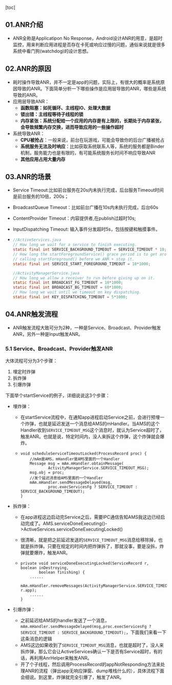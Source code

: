 [toc]

## 01.ANR介绍

- ANR全称是Applicatipon No Response，Android设计ANR的用意，是超时监控，用来判断应用进程是否存在卡死或响应过慢的问题，通俗来说就是很多系统中看门狗(watchdog)的设计思想。

## 02.ANR的原因

- 耗时操作导致ANR，并不一定是app的问题，实际上，有很大的概率是系统原因导致的ANR。下面简单分析一下哪些操作是应用层导致的ANR，哪些是系统导致的ANR。
- 应用层导致ANR：
  - **函数阻塞：如死循环、主线程IO、处理大数据**
  - **锁出错：主线程等待子线程的锁**
  - **内存紧张：系统分配给一个应用的内存是有上限的，长期处于内存紧张，会导致频繁内存交换，进而导致应用的一些操作超时**
- 系统导致ANR：
  - **CPU被抢占**：一般来说，前台在玩游戏，可能会导致你的后台广播被抢占
  - **系统服务无法及时响应**：比如获取系统联系人等，系统的服务都是Binder机制，服务能力也是有限的，有可能系统服务长时间不响应导致ANR
  - **其他应用占用大量内存**

## 03.ANR的场景

- Service Timeout:比如前台服务在20s内未执行完成，后台服务Timeout时间是前台服务的10倍，200s；

- BroadcastQueue Timeout：比如前台广播在10s内未执行完成，后台60s

- ContentProvider Timeout：内容提供者,在publish过超时10s;

- InputDispatching Timeout: 输入事件分发超时5s，包括按键和触摸事件。

- ```java
  //ActiveServices.java
  // How long we wait for a service to finish executing.
  static final int SERVICE_BACKGROUND_TIMEOUT = SERVICE_TIMEOUT * 10;
  // How long the startForegroundService() grace period is to get around to
  // calling startForeground() before we ANR + stop it.
  static final int SERVICE_START_FOREGROUND_TIMEOUT = 10*1000;
  
  //ActivityManagerService.java
  // How long we allow a receiver to run before giving up on it.
  static final int BROADCAST_FG_TIMEOUT = 10*1000;
  static final int BROADCAST_BG_TIMEOUT = 60*1000;
  // How long we wait until we timeout on key dispatching.
  static final int KEY_DISPATCHING_TIMEOUT = 5*1000;
  ```

## 04.ANR触发流程

- ANR触发流程大致可分为2种，一种是Service、Broadcast、Provider触发ANR，另外一种是Input触发ANR。

### 5.1 Service、Broadcast、Provider触发ANR

大体流程可分为3个步骤：

1. 埋定时炸弹
2. 拆炸弹
3. 引爆炸弹

下面举个startService的例子，详细说说这3个步骤：

- 埋炸弹：

  - 在startService流程中，在通知app进程启动Service之前，会进行预埋一个炸弹，也就是延迟发送一个消息给AMS的mHandler。当AMS的这个Handler收到`SERVICE_TIMEOUT_MSG`这个消息时，就认为Service超时了，触发ANR。也就是说，特定时间内，没人来拆这个炸弹，这个炸弹就会爆炸。

  - ```
    void scheduleServiceTimeoutLocked(ProcessRecord proc) {
        //mAm是AMS，mHandler是AMS里面的一个Handler
        Message msg = mAm.mHandler.obtainMessage(
                ActivityManagerService.SERVICE_TIMEOUT_MSG);
        msg.obj = proc;
        //发个延迟消息给AMS里面的一个Handler
        mAm.mHandler.sendMessageDelayed(msg,
                proc.execServicesFg ? SERVICE_TIMEOUT : SERVICE_BACKGROUND_TIMEOUT);
    }
    ```

- 拆炸弹：

  - 在app进程这边启动完Service之后，需要IPC通信告知AMS我这边已经启动完成了。AMS.serviceDoneExecuting()->ActiveServices.serviceDoneExecutingLocked()

  - 很清晰，就是把之前延迟发送的`SERVICE_TIMEOUT_MSG`消息给移除掉，也就是拆炸弹。只要在规定的时间内把炸弹拆了，那就没事，要是没拆，炸弹就要爆炸，触发ANR。

  - ```
    private void serviceDoneExecutingLocked(ServiceRecord r, boolean inDestroying,
            boolean finishing) {
        ......
        mAm.mHandler.removeMessages(ActivityManagerService.SERVICE_TIMEOUT_MSG, r.app);
        ......
    }
    ```

- 引爆炸弹：

  - 之前延迟给AMS的handler发送了一个消息，`mAm.mHandler.sendMessageDelayed(msg,proc.execServicesFg ? SERVICE_TIMEOUT : SERVICE_BACKGROUND_TIMEOUT);`，下面我们来看一下这条消息的逻辑
  - AMS这边如果收到了`SERVICE_TIMEOUT_MSG`消息，也就是超时了，没人来拆炸弹，那么它会让ActiveServices确认一下是否有Service超时，有的话，再利用AnrHelper来触发ANR。
  - 开了个子线程，然后调用ProcessRecord的appNotResponding方法来处理ANR的流程（弹出app无响应弹窗、dump堆栈什么的），具体流程下面会细说。到这里，炸弹就完全引爆了，触发了ANR。





















































